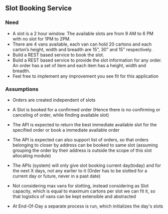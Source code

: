 ## Slot Booking Service

### Need
- A slot is a 2 hour window. The available slots are from 9 AM to 6 PM with no slot for 1PM to 2PM. 
- There are 4 vans available, each van can hold 20 cartons and each carton’s height, width and breadth are 15”, 30” and 15” respectively.
- Build a REST based service to book the slot.
- Build a REST based service to provide the slot information for any order. An order has a set of item and each item has a height, width and breadth. 
- Feel free to implement any improvement you see fit for this application

### Assumptions
- Orders are created independent of slots
- A Slot is booked for a confirmed order (Hence there is no confirming or canceling of order, while finding available slot) 
- The API is expected to return the best immediate available slot for the specified order or book a immediate available order 
- The API is expected can also support list of orders, so that orders belonging to closer by address can be booked to same slot (assuming grouping the order by their address is outside the scope of this slot allocating module)
- The APIs (system) will only give slot booking current day(today) and for the next X days, not any earlier to it  (Order has to be slotted for a current day or future, never in a past date)
- Not considering max vans for slotting, instead considering as Slot capacity, which is equal to maximum cartons per slot we can fit it, so that logistics of vans can be kept extensible and abstracted 

- At End-Of-Day a separate process is run, which initializes the day's slots 